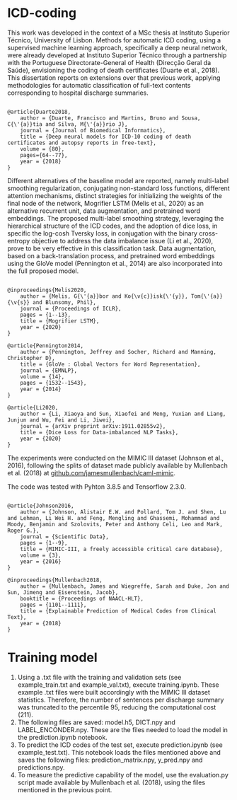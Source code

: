 # ICD-coding

This work was developed in the context of a MSc thesis at Instituto Superior Técnico, University of Lisbon. Methods for automatic ICD coding, using a supervised machine learning approach, specifically a deep neural network, were already developed at Instituto Superior Técnico through a partnership with the Portuguese Directorate-General of Health (Direcção Geral da Saúde), envisioning the coding of death certificates (Duarte et al., 2018). This dissertation reports on extensions over that previous work, applying methodologies for automatic classification of full-text contents corresponding to hospital discharge summaries.

<pre><code>
@article{Duarte2018,
    author = {Duarte, Francisco and Martins, Bruno and Sousa, C{\'{a}}tia and Silva, M{\'{a}}rio J},
    journal = {Journal of Biomedical Informatics},
    title = {Deep neural models for ICD-10 coding of death certificates and autopsy reports in free-text},
    volume = {80},
    pages={64--77},
    year = {2018}
}
</code></pre>

Different alternatives of the baseline model are reported, namely multi-label smoothing regularization, conjugating non-standard loss functions, different attention mechanisms, distinct strategies for initializing the weights of the final node of the network, Mogrifier LSTM (Melis et al., 2020) as an alternative recurrent unit, data augmentation, and pretrained word embeddings. The proposed multi-label smoothing strategy, leveraging the hierarchical structure of the ICD codes, and the adoption of dice loss, in specific the log-cosh Tversky loss, in conjugation with the binary cross-entropy objective to address the data imbalance issue (Li et al., 2020), prove to be very effective in this classification task. Data augmentation, based on a back-translation process, and pretrained word embeddings using the GloVe model (Pennington et al., 2014) are also incorporated into the full proposed model. 

<pre><code>
@inproceedings{Melis2020,
    author = {Melis, G{\'{a}}bor and Ko{\v{c}}isk{\'{y}}, Tom{\'{a}}{\v{s}} and Blunsomy, Phil},
    journal = {Proceedings of ICLR},
    pages = {1--13},
    title = {Mogrifier LSTM},
    year = {2020}
}

@article{Pennington2014,
    author = {Pennington, Jeffrey and Socher, Richard and Manning, Christopher D},
    title = {GloVe : Global Vectors for Word Representation},
    journal = {EMNLP},
    volume = {14},
    pages = {1532--1543},
    year = {2014}
}

@article{Li2020,
    author = {Li, Xiaoya and Sun, Xiaofei and Meng, Yuxian and Liang, Junjun and Wu, Fei and Li, Jiwei},
    journal = {arXiv preprint arXiv:1911.02855v2},
    title = {Dice Loss for Data-imbalanced NLP Tasks},
    year = {2020}
}
</code></pre>

The experiments were conducted on the MIMIC III dataset (Johnson et al., 2016), following the splits of dataset made publicly available by Mullenbach et al. (2018) at <a href="http://github.com/jamesmullenbach/caml-mimic">github.com/jamesmullenbach/caml-mimic</a>.

The code was tested with Pyhton 3.8.5 and Tensorflow 2.3.0.

<pre><code>
@article{Johnson2016,
    author = {Johnson, Alistair E.W. and Pollard, Tom J. and Shen, Lu and Lehman, Li Wei H. and Feng, Mengling and Ghassemi, Mohammad and Moody, Benjamin and Szolovits, Peter and Anthony Celi, Leo and Mark, Roger G.},
    journal = {Scientific Data},
    pages = {1--9},
    title = {MIMIC-III, a freely accessible critical care database},
    volume = {3},
    year = {2016}
}

@inproceedings{Mullenbach2018,
    author = {Mullenbach, James and Wiegreffe, Sarah and Duke, Jon and Sun, Jimeng and Eisenstein, Jacob},
    booktitle = {Proceedings of NAACL-HLT},
    pages = {1101--1111},
    title = {Explainable Prediction of Medical Codes from Clinical Text},
    year = {2018}
}
</code></pre>

# Training model

<ol>
<li>Using a .txt file with the training and validation sets (see example_train.txt and example_val.txt), execute training.ipynb. These example .txt files were built accordingly with the MIMIC III dataset statistics. Therefore, the number of sentences per discharge summary was truncated to the percentile 95, reducing the computational cost (211).</li>
<li>The following files are saved: model.h5, DICT.npy and LABEL_ENCONDER.npy. These are the files needed to load the model in the prediction.ipynb notebook.</li>
<li>To predict the ICD codes of the test set, execute prediction.ipynb (see example_test.txt). This notebook loads the files mentioned above and saves the following files: prediction_matrix.npy, y_pred.npy and predictions.npy.</li>
<li>To measure the predictive capability of the model, use the evaluation.py script made available by Mullenbach et al. (2018), using the files mentioned in the previous point. </li>
</ol>
